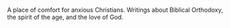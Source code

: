A place of comfort for anxious Christians. Writings about Biblical Orthodoxy, the spirit of the age, and the love of God.
